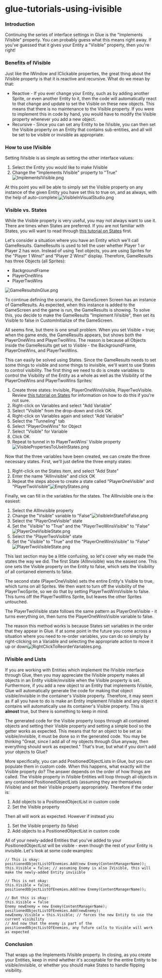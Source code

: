 # glue-tutorials-using-ivisible

### Introduction

Continuing the series of interface settings in Glue is the "Implements IVisible" property. You can probably guess what this means right away. If you've guessed that it gives your Entity a "Visible" property, then you're right!

### Benefits of IVisible

Just like the IWindow and IClickable properties, the great thing about the IVisible property is that it is reactive and recursive. What do we mean by that:

* Reactive - If you ever change your Entity, such as by adding another Sprite, or even another Entity to it, then the code will automatically react to that change and update to set the Visible on these new objects. This means that there is no maintenance to the Visible property. If you were to implement this in code by hand, you would have to modify the Visible property whenever you add a new object.
* Recursive - Since you can set any Entity to be IVisible, you can then set the Visible property on an Entity that contains sub-entities, and all will be set to be visible or invisible as appropriate.

### How to use IVisible

Setting IVisible is as simple as setting the other interface values:

1. Select the Entity you would like to make IVisible
2. Change the "Implements IVisible" property to "True"![ImplementsIVisible.png](../media/migrated\_media-ImplementsIVisible.png)

At this point you will be able to simply set the Visible property on any instance of the given Entity you have set this to true on, and as always, with the help of auto-complete:![VisibleInVisualStudio.png](../media/migrated\_media-VisibleInVisualStudio.png)

### Visible vs. States

While the Visible property is very useful, you may not always want to use it. There are times when States are preferred. If you are not familiar with States, you will want to read through [this tutorial on States](../frb/docs/index.php) first.

Let's consider a situation where you have an Entity which we'll call GameResults. GameResults is used to tell the user whether Player 1 or Player 2 has won. Instead of using Text objects, you are using Sprites for the "Player 1 Wins!" and "Player 2 Wins!" display. Therefore, GameResults has three Objects (all Sprites):

* BackgroundFrame
* PlayerOneWins
* PlayerTwoWins

![GameResultsInGlue.png](../media/migrated\_media-GameResultsInGlue.png)

To continue defining the scenario, the GameScreen Screen has an instance of GameResults. As expected, when this instance is added to the GameScreen and the game is run, the GameResults is showing. To solve this, you decide to make the GameResults "Implement IVisible", then set its Visible to false in CustomInitialize of the GameScreen.

All seems fine, but there is one small problem. When you set Visible = true; when the game ends, the GameResults appears, but shows both the PlayerOneWins and PlayerTwoWins. The reason is because all Objects inside the GameResults get set to Visible - the BackgroundFrame, PlayerOneWins, and PlayerTwoWins.

This can easily be solved using States. Since the GameResults needs to set some things to visible and some things to invisible, we'll want to use States to control visibility. The first thing we need to do is create variables to control the Visibility of the Entity as a whole as well as the Visibility of the PlayerOneWins and PlayerTwoWins Sprites:

1. Create three states: Invisible, PlayerOneWinsVisible, PlayerTwoVisible. Review [this tutorial on States](../frb/docs/index.php) for information on how to do this if you're not sure.
2. Right-click on Variables and select "Add Variable"
3. Select "Visible" from the drop-down and click OK.
4. Right-click on Variables again and select "Add Variable"
5. Select the "Tunneling" tab
6. Select "PlayerOneWins" for Object
7. Select "Visible" for Variable
8. Click OK
9. Repeat to tunnel in to PlayerTwoWins' Visible property![VisiblePropertiesToUseInStates.png](../media/migrated\_media-VisiblePropertiesToUseInStates.png)

Now that the three variables have been created, we can create the three necessary states. First, we'll just define the three empty states:

1. Right-click on the States item, and select "Add State"
2. Enter the name "AllInvisible" and click OK
3. Repeat the steps above to create a state called "PlayerOneVisible" and "PlayerTwoVisible"![EmptyStates.png](../media/migrated\_media-EmptyStates.png)

Finally, we can fill in the variables for the states. The AllInvisible one is the easiest:

1. Select the AllInvisible property
2. Change the "Visible" variable to "False"![VisibleInStateToFalse.png](../media/migrated\_media-VisibleInStateToFalse.png)
3. Select the "PlayerOneVisible" state
4. Set the "Visible" to "True" and the "PlayerTwoWinsVisible" to "False"![PlayerOneVisibleState.png](../media/migrated\_media-PlayerOneVisibleState.png)
5. Select the "PlayerTwoVisible" state
6. Set the "Visible" to "True" and the "PlayerOneWinsVisible" to "False"![PlayerTwoVisibleState.png](../media/migrated\_media-PlayerTwoVisibleState.png)

This last section may be a little confusing, so let's cover why we made the states the way we did. The first State (AllInvisible) was the easiest one. This one sets the Visible property on the Entity to false, which sets the Visibility of all contained elements to false.

The second state (PlayerOneVisible) sets the entire Entity's Visible to true, which turns on all Sprites. We then want to turn off the visibility of the PlayerTwoSprite, so we do that by setting PlayerTwoWinsVisible to false. This turns off the PlayerTwoWins Sprite, but leaves the other Sprites untouched.

The PlayerTwoVisible state follows the same pattern as PlayerOneVisible - it turns everything on, then turns the PlayerOneWinsVisible variable to false.

The reason this method works is because States set variables in the order that they appear in Glue. If at some point in the future you come across a situation where you need to re-order variables, you can do so simply by right-clicking on a Variable and selecting the appropriate action to move it up or down![RightClickToReorderVariables.png](../media/migrated\_media-RightClickToReorderVariables.png).

### IVisible and Lists

If you are working with Entities which implement the IVisible interface through Glue, then you may appreciate the IVisible property makes all objects in an Entity visible/invisible when the Visible property is set. Furthermore, if you add a new object to an Entity that implements IVisible, Glue will automatically generate the code for making that object visible/invisible in the container's Visible property. Therefore, it may seem as if all you have to do is make an Entity implement IVisible and any object it contains will automatically use its container's Visible property. This is **almost** true, but there is something to keep in mind.

The generated code for the Visible property loops through all contained objects and setting their Visible property and setting a simple bool so the getter works as expected. This means that for an object to be set as visible/invisible, it must be done so in the generated code. You may be thinking "Great, since I add all of my objects through Glue anyway, then everything should work as expected." That's true, but what if you don't add your objects to Glue?

More specifically, you can add PositionedObjectLists in Glue, but you can populate them in custom code. When this happens, what exactly will the Visible property do? The answer depends on the order of how things are called. The Visible property in IVisible Entities will loop through all objects in any contained PositionedObjectLists (assuming they are themselves IVisible) and set their Visible property appropriately. Therefore if the order is:

1. Add objects to a PositionedObjectList in custom code
2. Set the Visible property

Then all will work as expected. However if instead you

1. Set the Visible property (to false)
2. Add objects to a PositionedObjectList in custom code

All of your newly-added Entities that you've added to your PositionedObjectList will be visible - even though the rest of your Entity is invisible. Let's look at some code examples:

```
// This is okay:
positionedObjectListOfEnemies.Add(new Enemy(ContentManagerName));
this.Visible = false; // assuming Enemy is also IVisible, this will make the newly-added Entity invisible

// This is not okay:
this.Visible = false;
positionedObjectListOfEnemies.Add(new Enemy(ContentManagerName));

// But this is okay:
this.Visible = false
Enemy newEnemy = new Enemy(ContentManagerName);
positionedObjectListOfEnemies.Add(newEnemy);
newEnemy.Visible = this.Visible; // forces the new Entity to use the current visibility
// And now that the enemy is part of the positionedObjectListOfEnemies, any future calls to Visible will work as expected
```

### Conclusion

That wraps up the Implements IVisible property. In closing, as you create your Entities, keep in mind whether it's acceptable for the entire Entity to be visible/invisible, or whether you should make States to handle flipping visibility.
